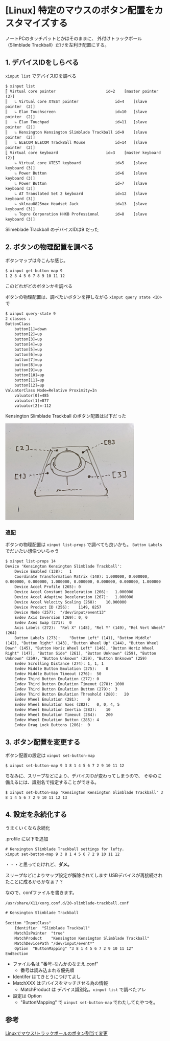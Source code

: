 # [Linux] 特定のマウスのボタン配置をカスタマイズする


ノートPCのタッチパットとかはそのままに、
外付けトラックボール（Slimblade Trackball）だけを左利き配置にする。

## 1. デバイスIDをしらべる

`xinput list` でデバイスIDを調べる

```
$ xinput list
⎡ Virtual core pointer                    	id=2	[master pointer  (3)]
⎜   ↳ Virtual core XTEST pointer              	id=4	[slave  pointer  (2)]
⎜   ↳ Elan Touchscreen                        	id=10	[slave  pointer  (2)]
⎜   ↳ Elan Touchpad                           	id=11	[slave  pointer  (2)]
⎜   ↳ Kensington Kensington Slimblade Trackball	id=9	[slave  pointer  (2)]
⎜   ↳ ELECOM ELECOM TrackBall Mouse           	id=14	[slave  pointer  (2)]
⎣ Virtual core keyboard                   	id=3	[master keyboard (2)]
    ↳ Virtual core XTEST keyboard             	id=5	[slave  keyboard (3)]
    ↳ Power Button                            	id=6	[slave  keyboard (3)]
    ↳ Power Button                            	id=7	[slave  keyboard (3)]
    ↳ AT Translated Set 2 keyboard            	id=12	[slave  keyboard (3)]
    ↳ sklnau8825max Headset Jack              	id=13	[slave  keyboard (3)]
    ↳ Topre Corporation HHKB Professional     	id=8	[slave  keyboard (3)]
```

Slimeblade Trackball のデバイスIDは9 だった

## 2. ボタンの物理配置を調べる

ボタンマップは今こんな感じ。
```
$ xinput get-button-map 9 
1 2 3 4 5 6 7 8 9 10 11 12 
```

このどれがどのボタンかを調べる

ボタンの物理配置は、調べたいボタンを押しながら `xinput query state <ID>` で

```
$ xinput query-state 9
2 classes :
ButtonClass
	button[1]=down
	button[2]=up
	button[3]=up
	button[4]=up
	button[5]=up
	button[6]=up
	button[7]=up
	button[8]=up
	button[9]=up
	button[10]=up
	button[11]=up
	button[12]=up
ValuatorClass Mode=Relative Proximity=In
	valuator[0]=485
	valuator[1]=877
	valuator[2]=-112
```

Kensington Slimblade Trackball のボタン配置は以下だった


<img src="20200423-slimblade-button-map.jpg" width="80%">

### 追記

ボタンの物理配置は `xinput list-props` で調べても良いかも。 `Button Labels` でだいたい想像ついちゃう

```
$ xinput list-props 14
Device 'Kensington Kensington Slimblade Trackball':
	Device Enabled (138):	1
	Coordinate Transformation Matrix (140):	1.000000, 0.000000, 0.000000, 0.000000, 1.000000, 0.000000, 0.000000, 0.000000, 1.000000
	Device Accel Profile (265):	0
	Device Accel Constant Deceleration (266):	1.000000
	Device Accel Adaptive Deceleration (267):	1.000000
	Device Accel Velocity Scaling (268):	10.000000
	Device Product ID (256):	1149, 8257
	Device Node (257):	"/dev/input/event13"
	Evdev Axis Inversion (269):	0, 0
	Evdev Axes Swap (271):	0
	Axis Labels (272):	"Rel X" (148), "Rel Y" (149), "Rel Vert Wheel" (264)
	Button Labels (273):	"Button Left" (141), "Button Middle" (142), "Button Right" (143), "Button Wheel Up" (144), "Button Wheel Down" (145), "Button Horiz Wheel Left" (146), "Button Horiz Wheel Right" (147), "Button Side" (261), "Button Unknown" (259), "Button Unknown" (259), "Button Unknown" (259), "Button Unknown" (259)
	Evdev Scrolling Distance (274):	1, 1, 1
	Evdev Middle Button Emulation (275):	0
	Evdev Middle Button Timeout (276):	50
	Evdev Third Button Emulation (277):	0
	Evdev Third Button Emulation Timeout (278):	1000
	Evdev Third Button Emulation Button (279):	3
	Evdev Third Button Emulation Threshold (280):	20
	Evdev Wheel Emulation (281):	0
	Evdev Wheel Emulation Axes (282):	0, 0, 4, 5
	Evdev Wheel Emulation Inertia (283):	10
	Evdev Wheel Emulation Timeout (284):	200
	Evdev Wheel Emulation Button (285):	4
	Evdev Drag Lock Buttons (286):	0
```



## 3. ボタン配置を変更する

ボタン配置の設定は `xinput set-button-map`


```
$ xinput set-button-map 9 3 8 1 4 5 6 7 2 9 10 11 12 
```

ちなみに、スリープなどにより、デバイスIDが変わってしまうので、
そゆのに備えるには、識別名で指定することができる。

```
$ xinput set-button-map 'Kensington Kensington Slimblade Trackball' 3 8 1 4 5 6 7 2 9 10 11 12 13
```


## 4. 設定を永続化する

うまくいくなら永続化

.profile に以下を追加

```
# Kensington Slimblade Trackball settings for lefty.
xinput set-button-map 9 3 8 1 4 5 6 7 2 9 10 11 12
```

・・・と思ってたけれど、**ダメ。**

スリープなどによりマップ設定が解除されてします
USBデバイスが再接続されたことに成るからかなぁ？？


なので、confファイルを書きます。

`/usr/share/X11/xorg.conf.d/20-slimblade-trackball.conf`

```
# Kensington Slimblade Trackball

Section "InputClass"
	Identifier	"Slimblade Trackball"
	MatchIsPointer	"true"
	MatchProduct	"Kensington Kensington Slimblade Trackball"
	MatchDevicePath	"/dev/input/event*"
	Option	"ButtonMapping"	"3 8 1 4 5 6 7 2 9 10 11 12"
EndSection
```

* ファイル名は "番号-なんかのなまえ.conf"
    * 番号は読み込まれる優先順
* Identifer はてきとうにつけてよし
* MatchXXX はデバイスをマッチさせる為の情報
    * MatchProduct は デバイス識別名。`xinput list` で調べたアレ
* 設定は Option
    * "ButtonMapping" で `xinput set-button-map` でわたしてたやつを。



## 参考

[Linuxでマウス/トラックボールのボタン割当て変更](https://gato.intaa.net/archives/15797)
